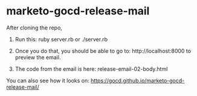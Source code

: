 # marketo-gocd-release-mail

After cloning the repo,

1. Run this: 
ruby server.rb
or
./server.rb

2. Once you do that, you should be able to go to: http://localhost:8000 to preview the email. 

3. The code from the email is here: release-email-02-body.html


You can also see how it looks on: https://gocd.github.io/marketo-gocd-release-mail/
